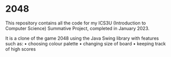 # 2048

This repository contains all the code for my ICS3U (Introduction to Computer Science) Summative Project, completed in January 2023.

It is a clone of the game 2048 using the Java Swing library with features such as:
• choosing colour palette
• changing size of board
• keeping track of high scores

